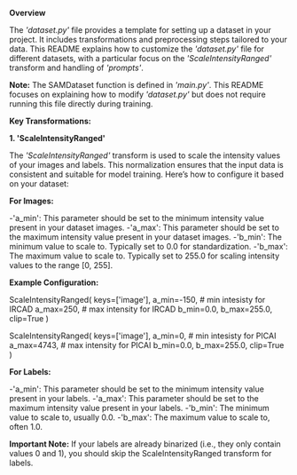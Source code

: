 **Overview**

The *'dataset.py'* file provides a template for setting up a dataset in your project. It includes transformations and preprocessing steps
tailored to your data. This README explains how to customize the *'dataset.py'* file for different datasets, with a particular focus on the
*'ScaleIntensityRanged'* transform and handling of *'prompts'*.

**Note:** The SAMDataset function is defined in *'main.py'*. This README focuses on explaining how to modify *'dataset.py'* but does not 
require running this file directly during training.

**Key Transformations:**

**1. 'ScaleIntensityRanged'**

The *'ScaleIntensityRanged'* transform is used to scale the intensity values of your images and labels. This normalization ensures that the input
data is consistent and suitable for model training. Here’s how to configure it based on your dataset:

**For Images:**

-'a_min': This parameter should be set to the minimum intensity value present in your dataset images.
-'a_max': This parameter should be set to the maximum intensity value present in your dataset images.
-'b_min': The minimum value to scale to. Typically set to 0.0 for standardization.
-'b_max': The maximum value to scale to. Typically set to 255.0 for scaling intensity values to the range [0, 255].

**Example Configuration:**

ScaleIntensityRanged(
    keys=['image'],
    a_min=-150,            # min intesisty for IRCAD
    a_max=250,         # max intensity for IRCAD
    b_min=0.0,
    b_max=255.0,
    clip=True
)

ScaleIntensityRanged(
    keys=['image'],
    a_min=0,            # min intesisty for PICAI
    a_max=4743,         # max intensity for PICAI
    b_min=0.0,
    b_max=255.0,
    clip=True
)

**For Labels:**

-'a_min': This parameter should be set to the minimum intensity value present in your labels.
-'a_max': This parameter should be set to the maximum intensity value present in your labels.
-'b_min': The minimum value to scale to, usually 0.0.
-'b_max': The maximum value to scale to, often 1.0.

**Important Note:** If your labels are already binarized (i.e., they only contain values 0 and 1), you should skip the ScaleIntensityRanged 
transform for labels.
